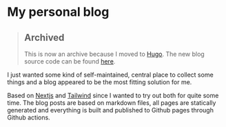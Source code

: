 # My personal blog

> ## Archived
>
> This is now an archive because I moved to [Hugo](https://gohugo.io/). The new blog source code can be found [here](https://github.com/stffffn/hugo-blog).

I just wanted some kind of self-maintained, central place to collect some things and a blog appeared to be the most fitting solution for me.

Based on [Nextjs](https://nextjs.org/) and [Tailwind](https://tailwindcss.com/) since I wanted to try out both for quite some time. The blog posts are based on markdown files, all pages are statically generated and everything is built and published to Github pages through Github actions.
